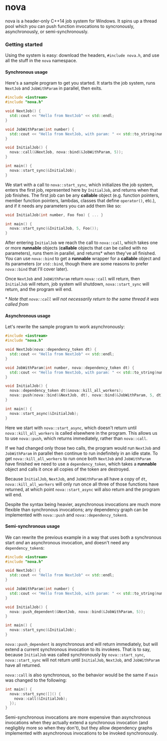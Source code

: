 # nova

nova is a header-only C++14 job system for Windows. It spins up a thread pool which you can push function invocations to syncronously, asynchronously, or semi-synchronously.

### Getting started

Using the system is easy: download the headers, `#include nova.h`, and use all the stuff in the `nova` namespace.

#### Synchronous usage

Here's a sample program to get you started. It starts the job system, runs `NextJob` and `JobWithParam` in parallel, then exits.

```C++
#include <iostream>
#include "nova.h"

void NextJob() {
  std::cout << "Hello from NextJob" << std::endl;
}

void JobWithParam(int number) {
  std::cout << "Hello from NextJob, with param: " << std::to_string(number) << std::endl;
}

void InitialJob() {
  nova::call(&NextJob, nova::bind(&JobWithParam, 5));
}

int main() {
  nova::start_sync(&InitialJob);
}
```

We start with a call to `nova::start_sync`, which initializes the job system, enters the first job, represented here by `InitialJob`, and returns when that job finishes. The first job can be any **callable** object (e.g. function pointers, member function pointers, lambdas, classes that define `operator()`, etc.), and if it needs any parameters you can add them like so:

```C++
void InitialJob(int number, Foo foo) { ... }

int main() {
  nova::start_sync(&InitialJob, 5, Foo());
}
```

After entering `InitialJob` we reach the call to `nova::call`, which takes one or more **runnable** objects (**callable** objects that can be called with no parameters), runs them in parallel, and returns* when they've all finished. You can use `nova::bind` to get a **runnable** wrapper for a **callable** object and its parameters (or `std::bind`, though there are some reasons to prefer `nova::bind` that I'll cover later).

Once `NextJob` and `JobWithParam` return `nova::call` will return, then `InitialJob` will return, job system will shutdown, `nova::start_sync` will return, and the program will end.

\* *Note that `nova::call` will not necessarily return to the same thread it was called from*

#### Asynchronous usage

Let's rewrite the sample program to work asynchronously:

```C++
#include <iostream>
#include "nova.h"

void NextJob(nova::dependency_token dt) {
  std::cout << "Hello from NextJob" << std::endl;
}

void JobWithParam(int number, nova::dependency_token dt) {
  std::cout << "Hello from NextJob, with param: " << std::to_string(number) << std::endl;
}

void InitialJob() {
  nova::dependency_token dt(&nova::kill_all_workers);
  nova::push(nova::bind(&NextJob, dt), nova::bind(&JobWithParam, 5, dt));
}

int main() {
  nova::start_async(&InitialJob);
}
```

Here we start with `nova::start_async`, which doesn't return until `nova::kill_all_workers` is called elsewhere in the program. This allows us to use `nova::push`, which returns immediately, rather than `nova::call`.

If we had changed only those two calls, the program would run `NextJob` and `JobWithParam` in parallel then continue to run indefinitely in an idle state. To get `nova::kill_all_workers` to run once both `NextJob` and `JobWithParam` have finished we need to use a `dependency_token`, which takes a **runnable** object and calls it once all copies of the token are destroyed.

Because `InitialJob`, `NextJob`, and `JobWithParam` all have a copy of `dt`, `nova::kill_all_workers` will only run once all three of those functions have returned, at which point `nova::start_async` will also return and the program will end.

Despite the syntax being heavier, asynchronous invocations are much more flexible than synchronous invocations; any dependency graph can be implemented with `nova::push` and `nova::dependency_token`s.

#### Semi-synchronous usage

We can rewrite the previous example in a way that uses both a synchronous start *and* an asynchronous invocation, and doesn't need any `dependency_token`s:

```C++
#include <iostream>
#include "nova.h"

void NextJob() {
  std::cout << "Hello from NextJob" << std::endl;
}

void JobWithParam(int number) {
  std::cout << "Hello from NextJob, with param: " << std::to_string(number) << std::endl;
}

void InitialJob() {
  nova::push_dependent(&NextJob, nova::bind(&JobWithParam, 5));
}

int main() {
  nova::start_sync(&InitialJob);
}
```

`nova::push_dependent` is asynchronous and will return immediately, but will extend a current synchronous invocation to its invokees. That is to say, because `InitialJob` was called synchronously by `nova::start_sync`, `nova::start_sync` will not return until `InitialJob`, `NextJob`, and `JobWithParam` have all returned.

`nova::call` is also synchronous, so the behavior would be the same if `main` was changed to the following:

```C++
int main() {
  nova::start_sync([]() {
    nova::call(&InitialJob);
  });
}
```

Semi-synchronous invocations are more expensive than asynchronous invocations when they actually extend a synchronous invocation (and negligibly more so when they don't), but they allow dependency graphs implemented with asynchronous invocations to be invoked synchronously.
